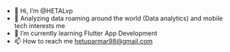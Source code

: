 - 👋 Hi, I’m @HETALvp
- 👀 Analyzing data roaming around the world (Data analytics) and mobile tech interests me
- 🌱 I’m currently learning Flutter App Development
- 📫 How to reach me hetuparmar98@gmail.com

<!--- - 💞️ I’m looking to collaborate on ... --->

<!---
HETALvp/HETALvp is a ✨ special ✨ repository because its `README.md` (this file) appears on your GitHub profile.
You can click the Preview link to take a look at your changes.
--->
